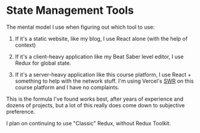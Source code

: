 # State Management Tools
The mental model I use when figuring out which tool to use:

1.  If it's a static website, like my blog, I use React alone (with the help of context)
    
2.  If it's a client-heavy application like my Beat Saber level editor, I use Redux for global state.
    
3.  If it's a server-heavy application like this course platform, I use React + something to help with the network stuff. I'm using Vercel's  [SWR](https://swr.vercel.app/)  on this course platform and I have no complaints.

This is the formula I've found works best, after years of experience and dozens of projects, but a lot of this really does come down to subjective preference.

I plan on continuing to use "Classic" Redux, without Redux Toolkit.